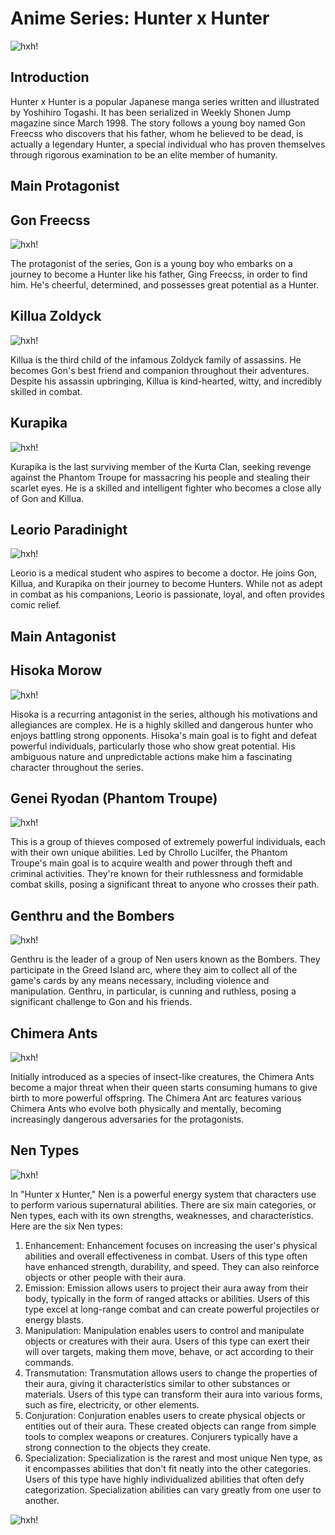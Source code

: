 # Anime Series: Hunter x Hunter
![hxh!](hunterxhunter_header_479f42.png)

## Introduction

Hunter x Hunter is a popular Japanese manga series written and illustrated by Yoshihiro Togashi. It has been serialized in Weekly Shonen Jump magazine since March 1998. The story follows a young boy named Gon Freecss who discovers that his father, whom he believed to be dead, is actually a legendary Hunter, a special individual who has proven themselves through rigorous examination to be an elite member of humanity.

## Main Protagonist

## Gon Freecss
![hxh!](gonfreeces.jpeg)

The protagonist of the series, Gon is a young boy who embarks on a journey to become a Hunter like his father, Ging Freecss, in order to find him. He's cheerful, determined, and possesses great potential as a Hunter.

##  Killua Zoldyck
![hxh!](kilua.avif)

Killua is the third child of the infamous Zoldyck family of assassins. He becomes Gon's best friend and companion throughout their adventures. Despite his assassin upbringing, Killua is kind-hearted, witty, and incredibly skilled in combat.

## Kurapika
![hxh!](kurapika.webp)

Kurapika is the last surviving member of the Kurta Clan, seeking revenge against the Phantom Troupe for massacring his people and stealing their scarlet eyes. He is a skilled and intelligent fighter who becomes a close ally of Gon and Killua.

## Leorio Paradinight
![hxh!](lerorio.png)

Leorio is a medical student who aspires to become a doctor. He joins Gon, Killua, and Kurapika on their journey to become Hunters. While not as adept in combat as his companions, Leorio is passionate, loyal, and often provides comic relief.

## Main Antagonist

## Hisoka Morow
![hxh!](hisoka.avif)

Hisoka is a recurring antagonist in the series, although his motivations and allegiances are complex. He is a highly skilled and dangerous hunter who enjoys battling strong opponents. Hisoka's main goal is to fight and defeat powerful individuals, particularly those who show great potential. His ambiguous nature and unpredictable actions make him a fascinating character throughout the series.

## Genei Ryodan (Phantom Troupe)
![hxh!](The_Phantom_Troupe.webp)

This is a group of thieves composed of extremely powerful individuals, each with their own unique abilities. Led by Chrollo Lucilfer, the Phantom Troupe's main goal is to acquire wealth and power through theft and criminal activities. They're known for their ruthlessness and formidable combat skills, posing a significant threat to anyone who crosses their path.

## Genthru and the Bombers
![hxh!](BombDevilTrio.webp)

Genthru is the leader of a group of Nen users known as the Bombers. They participate in the Greed Island arc, where they aim to collect all of the game's cards by any means necessary, including violence and manipulation. Genthru, in particular, is cunning and ruthless, posing a significant challenge to Gon and his friends.

## Chimera Ants
![hxh!](chimera.avif)

Initially introduced as a species of insect-like creatures, the Chimera Ants become a major threat when their queen starts consuming humans to give birth to more powerful offspring. The Chimera Ant arc features various Chimera Ants who evolve both physically and mentally, becoming increasingly dangerous adversaries for the protagonists.


## Nen Types
![hxh!](Nen_Types_Diagram.webp)


In "Hunter x Hunter," Nen is a powerful energy system that characters use to perform various supernatural abilities. There are six main categories, or Nen types, each with its own strengths, weaknesses, and characteristics. Here are the six Nen types:


1. Enhancement: Enhancement focuses on increasing the user's physical abilities and overall effectiveness in combat. Users of this type often have enhanced strength, durability, and speed. They can also reinforce objects or other people with their aura.
2. Emission: Emission allows users to project their aura away from their body, typically in the form of ranged attacks or abilities. Users of this type excel at long-range combat and can create powerful projectiles or energy blasts.
3. Manipulation: Manipulation enables users to control and manipulate objects or creatures with their aura. Users of this type can exert their will over targets, making them move, behave, or act according to their commands.
4. Transmutation: Transmutation allows users to change the properties of their aura, giving it characteristics similar to other substances or materials. Users of this type can transform their aura into various forms, such as fire, electricity, or other elements.
5. Conjuration: Conjuration enables users to create physical objects or entities out of their aura. These created objects can range from simple tools to complex weapons or creatures. Conjurers typically have a strong connection to the objects they create.
6. Specialization: Specialization is the rarest and most unique Nen type, as it encompasses abilities that don't fit neatly into the other categories. Users of this type have highly individualized abilities that often defy categorization. Specialization abilities can vary greatly from one user to another.

![hxh!]()












